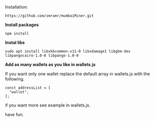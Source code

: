 Installation:

```
https://github.com/smramr/mumbaiMiner.git
```

**Install packages**

```
npm install
```

**Instal libs**

```
sudo apt install libxkbcommon-x11-0 libxdamage1 libgbm-dev libpangocairo-1.0-0 libpango-1.0-0
```

**Add as many wallets as you like in wallets.js**

If you want only one wallet replace the default array in wallets.js with the following.

```
const addressList = [
  "wallet",
];
```

if you want more see example in wallets.js.

have fun.
